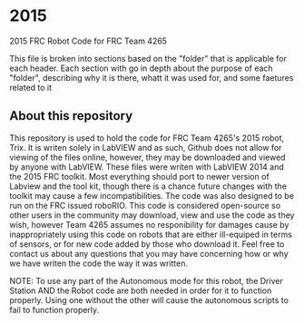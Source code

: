 # 2015
2015 FRC Robot Code for FRC Team 4265

This file is broken into sections based on the "folder" that is applicable for each header. Each section with go  in depth about the purpose of each "folder", describing why it is there, whatt it was used for, and some faetures related to it

## About this repository

This repository is used to hold the code for FRC Team 4265's 2015 robot, Trix. It is writen solely in LabVIEW and as such, Github does not allow for viewing of the files online, however, they may be downloaded and viewed by anyone with LabVIEW. These files were writen with LabVIEW 2014 and the 2015 FRC toolkit. Most everything should port to newer version of Labview and the tool kit, though there is a chance future changes with the toolkit may cause a few incompatibilities. The code was also designed to be run on the FRC issued roboRIO. This code is considered open-source so other users in the community may download, view and use the code as they wish, however Team 4265 assumes no responibility for damages cause by inappropriately using this code on robots that are either ill-equiped in terms of sensors, or for new code added by those who download it. Feel free to contact us about any questions that you may have concerning how or why we have writen the code the way it was written. 

NOTE: To use any part of the Autonomous mode for this robot, the Driver Station AND the Robot code are both needed in order for it to function properly. Using one without the other will cause the autonomous scripts to fail to function properly.
